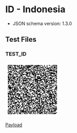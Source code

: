 # ID - Indonesia

  * JSON schema version: 1.3.0

## Test Files

### TEST_ID

![TEST_ID QR Code](./TEST_ID.png)

[Payload](./TEST_ID.payload.txt)
